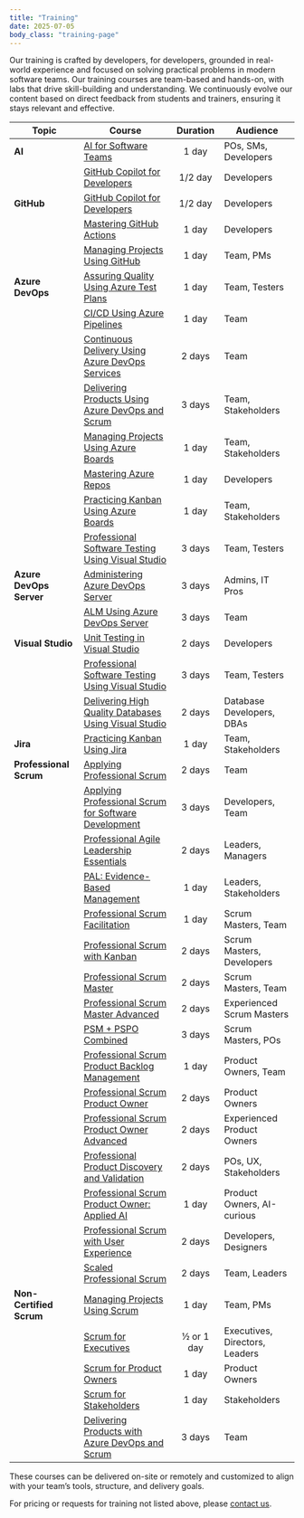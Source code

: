 ```yaml
---
title: "Training"
date: 2025-07-05
body_class: "training-page"
---
```


Our training is crafted by developers, for developers, grounded in real-world experience and focused on solving practical problems in modern software teams. Our training courses are team-based and hands-on, with labs that drive skill-building and understanding. We continuously evolve our content based on direct feedback from students and trainers, ensuring it stays relevant and effective.

| Topic                   | Course                                                                                | Duration  | Audience                            |
|-------------------------|---------------------------------------------------------------------------------------|:---------:|-------------------------------------|
| **AI**                  | [AI for Software Teams](/aist/)                                                       | 1 day     | POs, SMs, Developers                |
|                         | [GitHub Copilot for Developers](/gcd/)                                                | 1/2 day   | Developers                          |
| **GitHub**              | [GitHub Copilot for Developers](/gcd/)                                                | 1/2 day   | Developers                          |
|                         | [Mastering GitHub Actions](/mga/)                                                     | 1 day     | Developers                          |
|                         | [Managing Projects Using GitHub](/mpg/)                                               | 1 day     | Team, PMs                           |
| **Azure DevOps**        | [Assuring Quality Using Azure Test Plans](/aqatp/)                                    | 1 day     | Team, Testers                       |
|                         | [CI/CD Using Azure Pipelines](/cicd/)                                                 | 1 day     | Team                                |
|                         | [Continuous Delivery Using Azure DevOps Services](/cdads/)                            | 2 days    | Team                                |
|                         | [Delivering Products Using Azure DevOps and Scrum](/dpads/)                           | 3 days    | Team, Stakeholders                  |
|                         | [Managing Projects Using Azure Boards](/mpab/)                                        | 1 day     | Team, Stakeholders                  |
|                         | [Mastering Azure Repos](/mars/)                                                       | 1 day     | Developers                          |
|                         | [Practicing Kanban Using Azure Boards](/pkab/)                                        | 1 day     | Team, Stakeholders                  |
|                         | [Professional Software Testing Using Visual Studio](/ptvs/)                           | 3 days    | Team, Testers                       |
| **Azure DevOps Server** | [Administering Azure DevOps Server](/ads/)                                            | 3 days    | Admins, IT Pros                     |
|                         | [ALM Using Azure DevOps Server](/alm/)                                                | 3 days    | Team                                |
| **Visual Studio**       | [Unit Testing in Visual Studio](/utvs/)                                               | 2 days    | Developers                          |
|                         | [Professional Software Testing Using Visual Studio](/ptvs/)                           | 3 days    | Team, Testers                       |
|                         | [Delivering High Quality Databases Using Visual Studio](/ssdt/)                       | 2 days    | Database Developers, DBAs           |
| **Jira**                | [Practicing Kanban Using Jira](/pkj/)                                                 | 1 day     | Team, Stakeholders                  |
| **Professional Scrum**  | [Applying Professional Scrum](https://scrum.org/aps)                                  | 2 days    | Team                                |
|                         | [Applying Professional Scrum for Software Development](https://scrum.org/aps-sd)      | 3 days    | Developers, Team                    |
|                         | [Professional Agile Leadership Essentials](https://scrum.org/pal-e)                   | 2 days    | Leaders, Managers                   |
|                         | [PAL: Evidence-Based Management](https://scrum.org/pal-ebm)                           | 1 day     | Leaders, Stakeholders               |
|                         | [Professional Scrum Facilitation](https://scrum.org/psfs)                             | 1 day     | Scrum Masters, Team                 |
|                         | [Professional Scrum with Kanban](https://scrum.org/psk)                               | 2 days    | Scrum Masters, Developers           |
|                         | [Professional Scrum Master](https://scrum.org/psm)                                    | 2 days    | Scrum Masters, Team                 |
|                         | [Professional Scrum Master Advanced](https://scrum.org/psm-a)                         | 2 days    | Experienced Scrum Masters           |
|                         | [PSM + PSPO Combined](https://scrum.org/psmpo)                                        | 3 days    | Scrum Masters, POs                  |
|                         | [Professional Scrum Product Backlog Management](https://scrum.org/pspbm)              | 1 day     | Product Owners, Team                |
|                         | [Professional Scrum Product Owner](https://scrum.org/pspo)                            | 2 days    | Product Owners                      |
|                         | [Professional Scrum Product Owner Advanced](https://scrum.org/pspo-a)                 | 2 days    | Experienced Product Owners          |
|                         | [Professional Product Discovery and Validation](https://scrum.org/ppdv)               | 2 days    | POs, UX, Stakeholders               |
|                         | [Professional Scrum Product Owner: Applied AI](https://scrum.org/pspo-ai-essentials)  | 1 day     | Product Owners, AI-curious          |
|                         | [Professional Scrum with User Experience](https://scrum.org/psu)                      | 2 days    | Developers, Designers               |
|                         | [Scaled Professional Scrum](https://scrum.org/sps)                                    | 2 days    | Team, Leaders                       |
| **Non-Certified Scrum** | [Managing Projects Using Scrum](/mps/)                                                | 1 day     | Team, PMs                           |
|                         | [Scrum for Executives](/s4e/)                                                         | ½ or 1 day | Executives, Directors, Leaders      |
|                         | [Scrum for Product Owners](/s4po/)                                                    | 1 day     | Product Owners                      |
|                         | [Scrum for Stakeholders](/s4s/)                                                       | 1 day     | Stakeholders                        |
|                         | [Delivering Products with Azure DevOps and Scrum](/dpads/)                            | 3 days    | Team                                |
     
These courses can be delivered on-site or remotely and customized to align with your team’s tools, structure, and delivery goals.

For pricing or requests for training not listed above, please [contact us](/contact/).